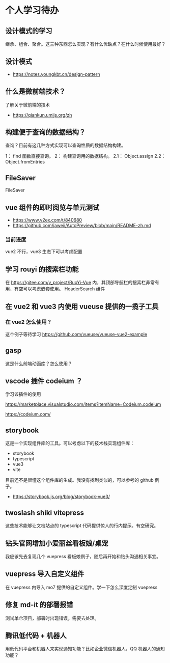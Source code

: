 # 个人学习待办

## 设计模式的学习

继承、组合、聚合。这三种东西怎么实现？有什么优缺点？在什么时候使用最好？

## 设计模式

- https://notes.youngkbt.cn/design-pattern

## 什么是微前端技术？

了解关于微前端的技术

- https://qiankun.umijs.org/zh

## 构建便于查询的数据结构？

查询？目前有这几种方式实现可以查询性质的数据结构构建。

1： find 函数直接查询。
2： 构建查询用的数据结构。
2.1： Object.assign
2.2： Object.fromEntries

## FileSaver

FileSaver

## vue 组件的即时阅览与单元测试

- https://www.v2ex.com/t/840680
- https://github.com/jaweii/AutoPreview/blob/main/README-zh.md

### 当前进度

vue2 不行，vue3 生态下可以考虑配置

## 学习 rouyi 的搜索栏功能

在 https://gitee.com/y_project/RuoYi-Vue 内，其顶部导航栏的搜索栏非常有用，有空可以考虑嵌套使用。
HeaderSearch 组件

## 在 vue2 和 vue3 内使用 vueuse 提供的一揽子工具

### 在 vue2 怎么使用？

这个例子等待学习
https://github.com/vueuse/vueuse-vue2-example

## gasp

这是什么前端动画库？怎么使用？

## vscode 插件 codeium ？

学习该插件的使用

https://marketplace.visualstudio.com/items?itemName=Codeium.codeium

https://codeium.com/

## storybook

这是一个实现组件库的工具。可以考虑以下的技术栈实现组件库：

- storybook
- typescript
- vue3
- vite

目前还不是很懂这个组件库的生成。我没有找到类似的，可以参考的 github 例子。

- https://storybook.js.org/blog/storybook-vue3/

## twoslash shiki vitepress

这些技术能够让文档站点的 typescript 代码提供惊人的行内提示。有空研究。

## 钻头官网增加小爱丽丝看板娘/桌宠

我应该先去复现几个 vuepress 看板娘例子，随后再开始和钻头沟通相关事宜。

## vuepress 导入自定义组件

在 vuepress 内导入 mo7 提供的自定义组件。学一下怎么深度定制 vuepress

## 修复 md-it 的部署报错

测试单仓项目，部署时出现错误。需要去处理。

## 腾讯低代码 + 机器人

用低代码平台和机器人来实现通知功能？比如企业微信机器人，QQ 机器人的通知功能？
